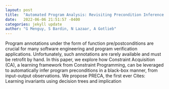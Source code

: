 ```yaml
---
layout: post
title:  "Automated Program Analysis: Revisiting Precondition Inference through Constraint Acquisition"
date:   2022-06-06 21:51:57 -0400
categories: jekyll update
author: "G Menguy, S Bardin, N Lazaar, A Gotlieb"
---
```

Program annotations under the form of function pre/postconditions are crucial for many software engineering and program verification applications. Unfortunately, such annotations are rarely available and must be retrofit by hand. In this paper, we explore how Constraint Acquisition (CA), a learning framework from Constraint Programming, can be leveraged to automatically infer program preconditions in a black-box manner, from input-output observations. We propose PRECA, the first ever  Cites: Learning invariants using decision trees and implication
